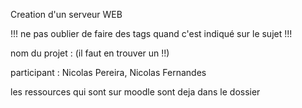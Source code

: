 Creation d'un serveur WEB

!!! ne pas oublier de faire des tags quand c'est indiqué sur le sujet !!!

nom du projet : (il faut en trouver un !!)

participant : Nicolas Pereira, Nicolas Fernandes

les ressources qui sont sur moodle sont deja dans le dossier

